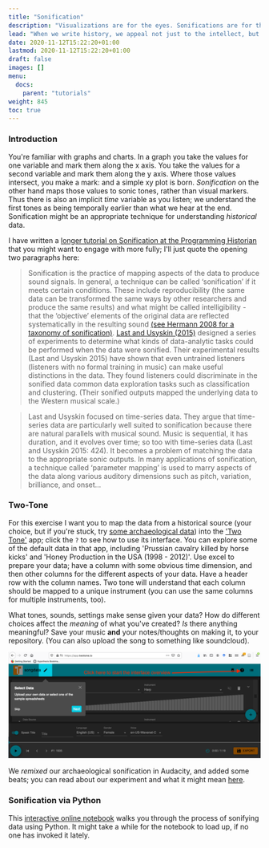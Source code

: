 ```yaml
---
title: "Sonification"
description: "Visualizations are for the eyes. Sonifications are for the heart."
lead: "When we write history, we appeal not just to the intellect, but also to emotional affect. Sonification might help us write better history."
date: 2020-11-12T15:22:20+01:00
lastmod: 2020-11-12T15:22:20+01:00
draft: false
images: []
menu:
  docs:
    parent: "tutorials"
weight: 845
toc: true
---
```


### Introduction
You're familiar with graphs and charts. In a graph you take the values for one variable and mark them along the x axis. You take the values for a second variable and mark them along the y axis. Where those values intersect, you make a mark: and a simple xy plot is born. _Sonification_ on the other hand maps those values to sonic tones, rather than visual markers. Thus there is also an implicit _time_ variable as you listen; we understand the first tones as being temporally earlier than what we hear at the end. Sonification might be an appropriate technique for understanding _historical_ data.

I have written a [longer tutorial on Sonification at the Programming Historian](https://programminghistorian.org/en/lessons/sonification) that you might want to engage with more fully; I'll just quote the opening two paragraphs here:

> Sonification is the practice of mapping aspects of the data to produce sound signals. In general, a technique can be called ‘sonification’ if it meets certain conditions. These include reproducibility (the same data can be transformed the same ways by other researchers and produce the same results) and what might be called intelligibility - that the ‘objective’ elements of the original data are reflected systematically in the resulting sound [(see Hermann 2008 for a taxonomy of sonification)](https://www.icad.org/Proceedings/2008/Hermann2008.pdf). [Last and Usyskin (2015)](https://www.researchgate.net/publication/282504359_Listen_to_the_Sound_of_Data) designed a series of experiments to determine what kinds of data-analytic tasks could be performed when the data were sonified. Their experimental results (Last and Usyskin 2015) have shown that even untrained listeners (listeners with no formal training in music) can make useful distinctions in the data. They found listeners could discriminate in the sonified data common data exploration tasks such as classification and clustering. (Their sonified outputs mapped the underlying data to the Western musical scale.)

> Last and Usyskin focused on time-series data. They argue that time-series data are particularly well suited to sonification because there are natural parallels with musical sound. Music is sequential, it has duration, and it evolves over time; so too with time-series data (Last and Usyskin 2015: 424). It becomes a problem of matching the data to the appropriate sonic outputs. In many applications of sonification, a technique called ‘parameter mapping’ is used to marry aspects of the data along various auditory dimensions such as pitch, variation, brilliance, and onset...

### Two-Tone

For this exercise I want you to map the data from a historical source (your choice, but if you're stuck, try [some archaeological data](https://programminghistorian.org/assets/sonification-roman-data.csv)) into the ['Two Tone'](https://app.twotone.io/) app; click the `?` to see how to use its interface. You can explore some of the default data in that app, including 'Prussian cavalry killed by horse kicks' and 'Honey Production in the USA (1998 - 2012)'. Use excel to prepare your data; have a column with some obvious time dimension, and then other columns for the different aspects of your data. Have a header row with the column names. Two tone will understand that each column should be mapped to a unique instrument (you can use the same columns for multiple instruments, too).

What tones, sounds, settings make sense given your data? How do different choices affect the _meaning_ of what you've created? _Is_ there anything meaningful? Save your music **and** your notes/thoughts on making it, to your repository. (You can also upload the song to something like soundcloud).

![two tone](/images/two-tone.png)

We _remixed_ our archaeological sonification in Audacity, and added some beats; you can read about our experiment and what it might mean [here](https://epoiesen.library.carleton.ca/2020/10/30/datacore/).

### Sonification via Python

This [interactive online notebook](https://mybinder.org/v2/gh/o-date/sonification/master) walks you through the process of sonifying data using Python. It might take a while for the notebook to load up, if no one has invoked it lately.
